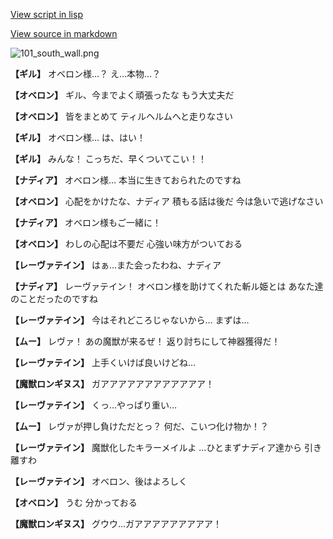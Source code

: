 [View script in lisp](../scripts/100405011.txt)

[View source in markdown](100405011.md)

![101_south_wall.png](../images/backgrounds/101_south_wall.png)

**【ギル】**
オベロン様…？
え…本物…？

**【オベロン】**
ギル、今までよく頑張ったな
もう大丈夫だ

**【オベロン】**
皆をまとめて
ティルヘルムへと走りなさい

**【ギル】**
オベロン様…
は、はい！

**【ギル】**
みんな！
こっちだ、早くついてこい！！

**【ナディア】**
オベロン様…
本当に生きておられたのですね

**【オベロン】**
心配をかけたな、ナディア
積もる話は後だ
今は急いで逃げなさい

**【ナディア】**
オベロン様もご一緒に！

**【オベロン】**
わしの心配は不要だ
心強い味方がついておる

**【レーヴァテイン】**
はぁ…また会ったわね、ナディア

**【ナディア】**
レーヴァテイン！
オベロン様を助けてくれた斬ル姫とは
あなた達のことだったのですね

**【レーヴァテイン】**
今はそれどころじゃないから…
まずは…

**【ムー】**
レヴァ！
あの魔獣が来るぜ！
返り討ちにして神器獲得だ！

**【レーヴァテイン】**
上手くいけば良いけどね…

**【魔獣ロンギヌス】**
ガアアアアアアアアアアアア！

**【レーヴァテイン】**
くっ…やっぱり重い…

**【ムー】**
レヴァが押し負けただとっ？
何だ、こいつ化け物か！？

**【レーヴァテイン】**
魔獣化したキラーメイルよ
…ひとまずナディア達から
引き離すわ

**【レーヴァテイン】**
オベロン、後はよろしく

**【オベロン】**
うむ
分かっておる

**【魔獣ロンギヌス】**
グウウ…ガアアアアアアアアア！
